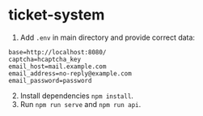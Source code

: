 # ticket-system

1. Add `.env` in main directory and provide correct data:
```
base=http://localhost:8080/
captcha=hcaptcha_key
email_host=mail.example.com
email_address=no-reply@example.com
email_password=password
```
2. Install dependencies `npm install`.
3. Run `npm run serve` and `npm run api`.